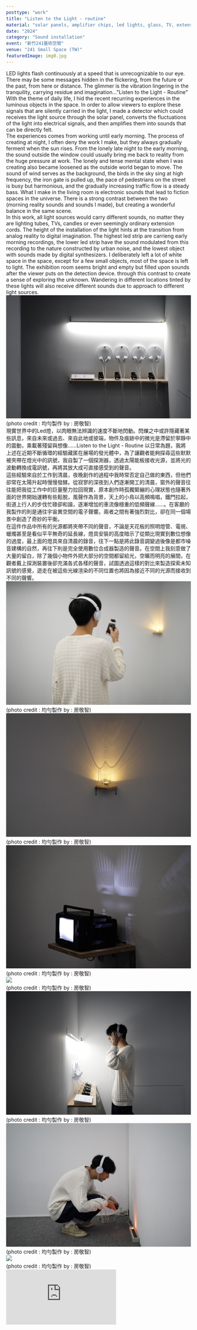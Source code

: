 ```yaml
---
posttype: "work"
title: "Listen to the Light - routine"
material: "solar panels, amplifier chips, led lights, glass, TV, extension cords, candle"
date: "2024"
category: "Sound installation"
event: "新竹241藝術空間"
venue: "241 Small Space (TW)"
featuredImage: img0.jpg
---
```

  <div class="box">
      <div class="dscrptn">
      LED lights flash continuously at a speed that is unrecognizable to our eye. There may be some messages hidden in the flickering, from the future or the past, from here or distance. The glimmer is the vibration lingering in the tranquility, carrying residue and imagination..."Listen to the Light - Routine" With the theme of daily life, I hid the recent recurring experiences in the luminous objects in the space. In order to allow viewers to explore these signals that are silently carried in the light, I made a detector which could receives the light source through the solar panel, converts the fluctuations of the light into electrical signals, and then amplifies them into sounds that can be directly felt.<br>
      The experiences comes from working until early morning. The process of creating at night, I often deny the work I make, but they always gradually ferment when the sun rises. From the lonely late night to the early morning, the sound outside the window could usually bring me back to reality from the huge pressure at work. The lonely and tense mental state when I was creating also became loosened as the outside world began to move. The sound of wind serves as the background, the birds in the sky sing at high frequency, the iron gate is pulled up, the pace of pedestrians on the street is busy but harmonious, and the gradually increasing traffic flow is a steady bass. What I make in the living room is electronic sounds that lead to fiction spaces in the universe. There is a strong contrast between the two (morning reality sounds and sounds I made), but creating a wonderful balance in the same scene.<br>
      In this work, all light sources would carry different sounds, no matter they are lighting tubes, TVs, candles or even seemingly ordinary extension cords. The height of the installation of the light hints at the transition from analog reality to digital imagination. The highest led strip are carrieng early morning recordings, the lower led strip have the sound modulated from this recording to the nature constructed by urban noise, and the lowest object with sounds made by digital synthesizers. I deliberately left a lot of white space in the space, except for a few small objects, most of the space is left to light. The exhibition room seems bright and empty but filled upon sounds after the viewer puts on the detection device. through this contrast to create a sense of exploring the unknown. Wandering in different locations tinted by these lights will also receive different sounds due to approach to different light sources.<br>
      </div>
  </div>


  <div class="box">
      <img class="subimg" src="./img1.jpg">
      <div class="photocredit">(photo credit : 均勻製作 by : 房敬智)</div>
  </div>


  <div class="box">
      <div class="dscrptn">
        現實世界中的Led燈，以肉眼無法辨識的速度不斷地閃動。閃爍之中或許隱藏著某些訊息，來自未來或過去、來自此地或彼端，物件及痕跡中的微光是滯留於寧靜中的震動，乘載著殘留與想像......Listen to the Light - Routine 以日常為題，我將上述在近期不斷循環的經驗藏匿在展場的發光體中，為了讓觀者能夠探尋這些默默被夾帶在燈光中的訊號，我自製了一個探測器，透過太陽能板接收光源，並將光的波動轉換成電訊號，再將其放大成可直接感受到的聲音。<br>
        這些經驗來自於工作到清晨，夜晚創作的過程中我時常否定自己做的東西，但他們卻常在太陽升起時慢慢發酵。從寂寥的深夜到人們逐漸開工的清晨，窗外的聲音往往能把我從工作中的巨量壓力拉回現實，原本創作時孤獨緊繃的心理狀態也隨著外面的世界開始運轉有些鬆脫，風聲作為背景，天上的小鳥以高頻鳴唱，鐵門拉起，街道上行人的步伐忙碌卻和諧，逐漸增加的車流像穩重的低頻聲線......。在客廳的我製作的則是通往宇宙異空間的電子聲響。兩者之間有著強烈對比，卻在同一個場景中創造了奇妙的平衡。<br>
        在這件作品中所有的光源都將夾帶不同的聲音，不論是天花板的照明燈管、電視、蠟燭甚至是看似平平無奇的延長線，燈具安裝的高度暗示了從類比現實到數位想像的過度，最上面的燈具來自清晨的錄音，往下一點是將此錄音調變過後像是都市噪音建構的自然，再往下則是完全使用數位合成器製造的聲音。在空間上我刻意做了大量的留白，除了幾個小物件外把大部分的空間都留給光，空曠而明亮的展間，在觀者戴上探測裝置後卻充滿各式各樣的聲音，試圖透過這樣的對比來製造探索未知訊號的感覺，遊走在被這些光線渲染的不同位置也將因為接近不同的光源而接收到不同的聲響。<br>
      </div>
  </div>


  <div class="box">
      <img class="subimg" src="./img2.jpg">
      <div class="photocredit">(photo credit : 均勻製作 by : 房敬智)</div>
  </div>

  <div class="box">
      <img class="subimg" src="./img3.jpg">
      <div class="photocredit">(photo credit : 均勻製作 by : 房敬智)</div>
  </div>

  <div class="box">
      <img class="subimg" src="./img4.jpg">
      <div class="photocredit">(photo credit : 均勻製作 by : 房敬智)</div>
  </div>

  <div class="box">
      <img class="subimg" src="./img5.jpg">
      <div class="photocredit">(photo credit : 均勻製作 by : 房敬智)</div>
  </div>

  <div class="box">
      <img class="subimg" src="./img6.jpg">
      <div class="photocredit">(photo credit : 均勻製作 by : 房敬智)</div>
  </div>

  <div class="box">
      <img class="subimg" src="./img7.jpg">
      <div class="photocredit">(photo credit : 均勻製作 by : 房敬智)</div>
  </div>

  <div class="box">
      <img class="subimg" src="./img8.jpg">
      <div class="photocredit">(photo credit : 均勻製作 by : 房敬智)</div>
  </div>

  <div class="box"></div>

  <iframe title="vimeo-player" src="https://player.vimeo.com/video/936939354?h=b0dcd1ceb2" frameborder="0" allowfullscreen></iframe>